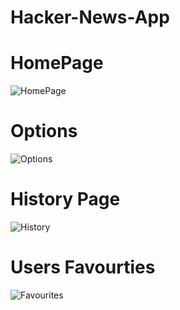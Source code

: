 # Hacker-News-App

# HomePage
![HomePage](https://user-images.githubusercontent.com/63945042/104117272-f6005d80-5345-11eb-8fd1-ae9765808d96.png)

# Options
![Options](https://user-images.githubusercontent.com/63945042/104117274-fb5da800-5345-11eb-8627-6fd2b9f305b6.png)

# History Page
![History](https://user-images.githubusercontent.com/63945042/104117276-fe589880-5345-11eb-8e72-31bc7cf65427.png)

# Users Favourties
![Favourites](https://user-images.githubusercontent.com/63945042/104117278-0284b600-5346-11eb-8c08-856627a9e6b6.png)
